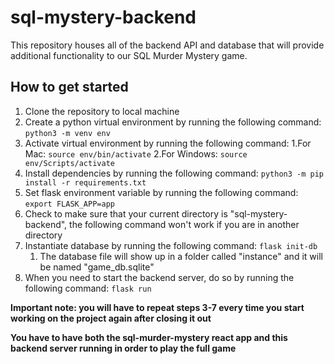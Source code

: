 # sql-mystery-backend

This repository houses all of the backend API and database that will provide additional functionality to our SQL Murder Mystery game.


## How to get started
1. Clone the repository to local machine
2. Create a python virtual environment by running the following command: `python3 -m venv env`
3. Activate virtual environment by running the following command: 
   1.For Mac: `source env/bin/activate`
   2.For Windows: `source env/Scripts/activate`
5. Install dependencies by running the following command: `python3 -m pip install -r requirements.txt`
6. Set flask environment variable by running the following command: `export FLASK_APP=app`
7. Check to make sure that your current directory is "sql-mystery-backend", the following command won't work if you are in another directory
8. Instantiate database by running the following command: `flask init-db` 
   1. The database file will show up in a folder called "instance" and it will be named "game_db.sqlite"
9. When you need to start the backend server, do so by running the following command: `flask run`



**Important note: you will have to repeat steps 3-7 every time you start working on the project again after closing it out**

**You have to have both the sql-murder-mystery react app and this backend server running in order to play the full game**
